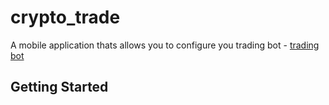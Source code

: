 # crypto_trade

A mobile application thats allows you to configure you trading bot - [trading bot](https://github.com/dsaved/cryptotrade )

## Getting Started
